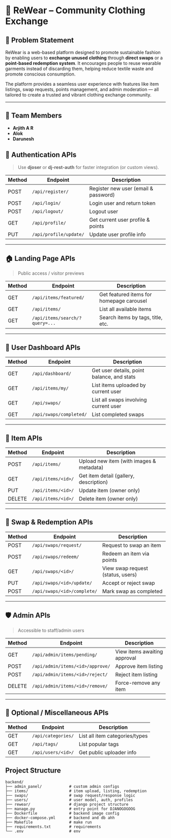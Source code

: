 # 👚 ReWear – Community Clothing Exchange

## 🧩 Problem Statement

ReWear is a web-based platform designed to promote sustainable fashion by enabling users to **exchange unused clothing** through **direct swaps** or a **point-based redemption system**. It encourages people to reuse wearable garments instead of discarding them, helping reduce textile waste and promote conscious consumption.

The platform provides a seamless user experience with features like item listings, swap requests, points management, and admin moderation — all tailored to create a trusted and vibrant clothing exchange community.

---

## 👥 Team Members

- **Arjith A R**
- **Alok**
- **Darunesh**

## 🔐 Authentication APIs

> Use **djoser** or **dj-rest-auth** for faster integration (or custom views).

| Method | Endpoint               | Description                          |
| ------ | ---------------------- | ------------------------------------ |
| POST   | `/api/register/`       | Register new user (email & password) |
| POST   | `/api/login/`          | Login user and return token          |
| POST   | `/api/logout/`         | Logout user                          |
| GET    | `/api/profile/`        | Get current user profile & points    |
| PUT    | `/api/profile/update/` | Update user profile info             |

---

## 🏠 Landing Page APIs

> Public access / visitor previews

| Method | Endpoint                       | Description                              |
| ------ | ------------------------------ | ---------------------------------------- |
| GET    | `/api/items/featured/`         | Get featured items for homepage carousel |
| GET    | `/api/items/`                  | List all available items                 |
| GET    | `/api/items/search/?query=...` | Search items by tags, title, etc.        |

---

## 👤 User Dashboard APIs

| Method | Endpoint                | Description                                |
| ------ | ----------------------- | ------------------------------------------ |
| GET    | `/api/dashboard/`       | Get user details, point balance, and stats |
| GET    | `/api/items/my/`        | List items uploaded by current user        |
| GET    | `/api/swaps/`           | List all swaps involving current user      |
| GET    | `/api/swaps/completed/` | List completed swaps                       |

---

## 👕 Item APIs

| Method | Endpoint           | Description                              |
| ------ | ------------------ | ---------------------------------------- |
| POST   | `/api/items/`      | Upload new item (with images & metadata) |
| GET    | `/api/items/<id>/` | Get item detail (gallery, description)   |
| PUT    | `/api/items/<id>/` | Update item (owner only)                 |
| DELETE | `/api/items/<id>/` | Delete item (owner only)                 |

---

## 🔁 Swap & Redemption APIs

| Method | Endpoint                    | Description                       |
| ------ | --------------------------- | --------------------------------- |
| POST   | `/api/swaps/request/`       | Request to swap an item           |
| POST   | `/api/swaps/redeem/`        | Redeem an item via points         |
| GET    | `/api/swaps/<id>/`          | View swap request (status, users) |
| PUT    | `/api/swaps/<id>/update/`   | Accept or reject swap             |
| POST   | `/api/swaps/<id>/complete/` | Mark swap as completed            |

---

## 🛡️ Admin APIs

> Accessible to staff/admin users

| Method | Endpoint                         | Description                  |
| ------ | -------------------------------- | ---------------------------- |
| GET    | `/api/admin/items/pending/`      | View items awaiting approval |
| POST   | `/api/admin/items/<id>/approve/` | Approve item listing         |
| POST   | `/api/admin/items/<id>/reject/`  | Reject item listing          |
| DELETE | `/api/admin/items/<id>/remove/`  | Force-remove any item        |

---

## 📁 Optional / Miscellaneous APIs

| Method | Endpoint           | Description                    |
| ------ | ------------------ | ------------------------------ |
| GET    | `/api/categories/` | List all item categories/types |
| GET    | `/api/tags/`       | List popular tags              |
| GET    | `/api/users/<id>/` | Get public uploader info       |


## Project Structure

```
backend/
├── admin_panel/            # custom admin configs
├── items/                  # item upload, listing, redemption
├── swaps/                  # swap request/response logic
├── users/                  # user model, auth, profiles
├── rewear/                 # django project structure
├── manage.py               # entry point for DJANOGOGOOG
├── Dockerfile              # backend image config
├── docker-compose.yml      # backend and db ahh
├── Makefile                # make run
├── requirements.txt        # requirements
└── .env                    # env
```
